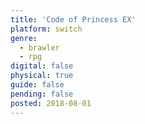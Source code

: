 ```yaml
---
title: 'Code of Princess EX'
platform: switch
genre:
  - brawler
  - rpg
digital: false
physical: true
guide: false
pending: false
posted: 2018-08-01
---
```

